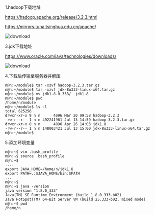 1.hadoop下载地址

https://hadoop.apache.org/release/3.2.3.html

https://mirrors.tuna.tsinghua.edu.cn/apache/

![download](/Users/n/Desktop/hadoop/imgs/hadoop_download.png)

3.jdk下载地址

https://www.oracle.com/java/technologies/downloads/

![download](/Users/n/Desktop/hadoop/imgs/jdk_download.png)

4.下载后传输至服务器并解压

```shell
n@n:~/module$ tar -xzvf hadoop-3.2.3.tar.gz 
n@n:~/module$ tar -xzvf jdk-8u333-linux-x64.tar.gz
n@n:~/module$ mv jdk1.8.0_333/  jdk1.8
n@n:~/module$ pwd
/home/n/module
n@n:~/module$ ls -l
total 625256
drwxr-xr-x 9 n n      4096 Mar 20 09:58 hadoop-3.2.3
-rw-r--r-- 1 n n 492241961 Jul 13 14:59 hadoop-3.2.3.tar.gz
drwxr-xr-x 8 n n      4096 Apr 26 14:03 jdk1.8
-rw-r--r-- 1 n n 148003421 Jul 13 15:00 jdk-8u333-linux-x64.tar.gz
n@n:~/module$ 
```

5.添加环境变量

```shell
n@n:~$ vim .bash_profile
n@n:~$ source .bash_profile 
n@n:~$ 
....
export JAVA_HOME=/home/n/jdk1.8
export PATH=.:$JAVA_HOME/bin:$PATH
...
n@n:~$ 
n@n:~$ java -version
java version "1.8.0_333"
Java(TM) SE Runtime Environment (build 1.8.0_333-b02)
Java HotSpot(TM) 64-Bit Server VM (build 25.333-b02, mixed mode)
n@n:~$ pwd
/home/n

```

